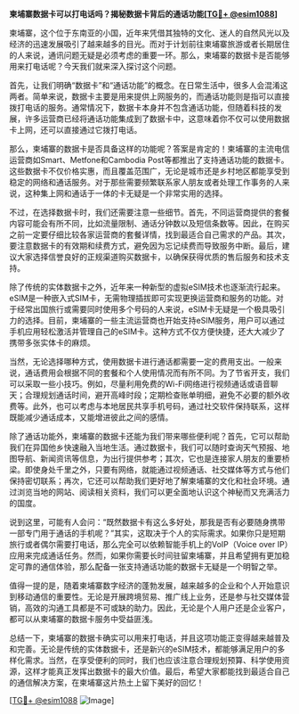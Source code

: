 **柬埔寨数据卡可以打电话吗？揭秘数据卡背后的通话功能[[TG💪+ @esim1088](https://t.me/s/esim1088)]**

柬埔寨，这个位于东南亚的小国，近年来凭借其独特的文化、迷人的自然风光以及经济的迅速发展吸引了越来越多的目光。而对于计划前往柬埔寨旅游或者长期居住的人来说，通讯问题无疑是必须考虑的重要一环。那么，柬埔寨的数据卡是否能够用来打电话呢？今天我们就来深入探讨这个问题。

首先，让我们明确“数据卡”和“通话功能”的概念。在日常生活中，很多人会混淆这两者。简单来说，数据卡主要是用来提供上网服务的，而通话功能则是指可以直接拨打电话的服务。通常情况下，数据卡本身并不包含通话功能，但随着科技的发展，许多运营商已经将通话功能集成到了数据卡中，这意味着你不仅可以使用数据卡上网，还可以直接通过它拨打电话。

那么，柬埔寨的数据卡是否具备这样的功能呢？答案是肯定的！柬埔寨的主流电信运营商如Smart、Metfone和Cambodia Post等都推出了支持通话功能的数据卡。这些数据卡不仅价格实惠，而且覆盖范围广，无论是城市还是乡村地区都能享受到稳定的网络和通话服务。对于那些需要频繁联系家人朋友或者处理工作事务的人来说，这种集上网和通话于一体的卡无疑是一个非常实用的选择。

不过，在选择数据卡时，我们还需要注意一些细节。首先，不同运营商提供的套餐内容可能会有所不同，比如流量限制、通话分钟数以及短信条数等。因此，在购买之前一定要仔细比较各家运营商的套餐详情，找到最适合自己需求的产品。其次，要注意数据卡的有效期和续费方式，避免因为忘记续费而导致服务中断。最后，建议大家选择信誉良好的正规渠道购买数据卡，以确保获得优质的售后服务和技术支持。

除了传统的实体数据卡之外，近年来一种新型的虚拟eSIM技术也逐渐流行起来。eSIM是一种嵌入式SIM卡，无需物理插拔即可实现更换运营商和服务的功能。对于经常出国旅行或需要同时使用多个号码的人来说，eSIM卡无疑是一个极具吸引力的选择。目前，柬埔寨的一些主流运营商也开始支持eSIM服务，用户可以通过手机应用轻松激活并管理自己的eSIM卡。这种方式不仅方便快捷，还大大减少了携带多张实体卡的麻烦。

当然，无论选择哪种方式，使用数据卡进行通话都需要一定的费用支出。一般来说，通话费用会根据不同的套餐和个人使用情况而有所不同。为了节省开支，我们可以采取一些小技巧。例如，尽量利用免费的Wi-Fi网络进行视频通话或语音聊天；合理规划通话时间，避开高峰时段；定期检查账单明细，避免不必要的额外收费等。此外，也可以考虑与本地居民共享手机号码，通过社交软件保持联系，这样既能减少通话成本，又能增进彼此之间的感情。

除了通话功能外，柬埔寨的数据卡还能为我们带来哪些便利呢？首先，它可以帮助我们在异国他乡快速融入当地生活。通过数据卡，我们可以随时查询天气预报、地图导航、新闻资讯等信息，为出行提供参考；其次，它也是连接家人朋友的重要桥梁。即使身处千里之外，只要有网络，就能通过视频通话、社交媒体等方式与他们保持密切联系；再次，它还可以帮助我们更好地了解柬埔寨的文化和社会环境。通过浏览当地的网站、阅读相关资料，我们可以更全面地认识这个神秘而又充满活力的国度。

说到这里，可能有人会问：“既然数据卡有这么多好处，那我是否有必要随身携带一部专门用于通话的手机呢？”其实，这取决于个人的实际需求。如果你只是短期旅行或者偶尔需要打电话，那么完全可以依赖智能手机上的VoIP（Voice over IP）应用来完成通话任务。然而，如果你需要长时间驻留柬埔寨，并且希望拥有更加稳定可靠的通信体验，那么配备一张支持通话功能的数据卡无疑是一个明智之举。

值得一提的是，随着柬埔寨数字经济的蓬勃发展，越来越多的企业和个人开始意识到移动通信的重要性。无论是开展跨境贸易、推广线上业务，还是参与社交媒体营销，高效的沟通工具都是不可或缺的助力。因此，无论是个人用户还是企业客户，都可以从柬埔寨的数据卡服务中受益匪浅。

总结一下，柬埔寨的数据卡确实可以用来打电话，并且这项功能正变得越来越普及和完善。无论是传统的实体数据卡，还是新兴的eSIM技术，都能够满足用户的多样化需求。当然，在享受便利的同时，我们也应该注意合理规划预算、科学使用资源，这样才能真正发挥出数据卡的最大价值。最后，希望大家都能找到最适合自己的通信解决方案，在柬埔寨这片热土上留下美好的回忆！

[[TG💪+ @esim1088](https://t.me/s/esim1088) ![Image](https://i.postimg.cc/4NQfJmqS/Snipaste-2025-05-13-00-14-12.png)]